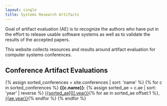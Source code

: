 ```yaml
---
layout: single
title: Systems Research Artifacts
---
```

Goal of artifact evaluation (AE) is to recognize the authors who have put in the effort to release
usable software systems as well as to validate the results of the accepted papers.

This website collects resources and results around artifact evaluation for computer systems conferences.

## Conference Artifact Evaluations

{% assign sorted_conferences = site.conferences | sort: 'name' %}
{% for c in sorted_conferences %}
**{{c.name}}**: {% assign sorted_ae = c.ae | sort: 'year' | reverse %}
[{{sorted_ae[0].year}}]({{sorted_ae[0].location}}){% for ae in sorted_ae offset:1 %}, [{{ae.year}}]({{ae.location}}){% endfor %}
{% endfor %}
